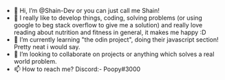 - 👋 Hi, I’m @Shain-Dev or you can just call me Shain!
- 👀 I really like to develop things, coding, solving problems (or using google to beg stack overflow to give me a solution) and 
     really love reading about nutrition and fitness in general, it makes me happy :D
- 🌱 I’m currently learning "the odin project", doing their javascript section! Pretty neat i would say.
- 💞️ I’m looking to collaborate on projects or anything which solves a real world problem.
- 📫 How to reach me? Discord:- Poopy#3000

<!---
Shain-Dev/Shain-Dev is a ✨ special ✨ repository because its `README.md` (this file) appears on your GitHub profile.
You can click the Preview link to take a look at your changes.
--->
